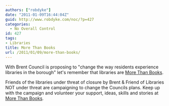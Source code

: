 ```yaml
---
authors: ["robdyke"]
date: "2011-01-09T16:44:04Z"
guid: http://www.robdyke.com/noc/?p=427
categories:
  - No Overall Control
id: 427
tags:
- Libraries
title: More Than Books
url: /2011/01/09/more-than-books/
---
```

With Brent Council is proposing to "change the way residents experience libraries in the borough" let's remember that libraries are [More Than Books](http://www.morethanbooks.co.uk/).

Friends of the libraries under threat of closure by Brent &#038; Friend of Libraries NOT under threat are campaigning to change the Councils plans. Keep up with the campaign and volunteer your support, ideas, skills and stories at [More Than Books](http://www.morethanbooks.co.uk/).